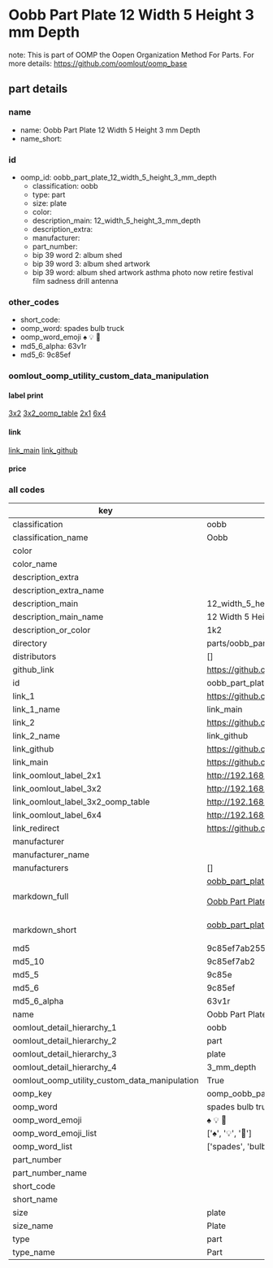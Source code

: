 # Oobb Part Plate 12 Width 5 Height 3 mm Depth  

note: This is part of OOMP the Oopen Organization Method For Parts. For more details: https://github.com/oomlout/oomp_base

##  part details
  







### name
* name: Oobb Part Plate 12 Width 5 Height 3 mm Depth
* name_short: 
### id
* oomp_id: oobb_part_plate_12_width_5_height_3_mm_depth
  * classification: oobb
  * type: part
  * size: plate
  * color: 
  * description_main: 12_width_5_height_3_mm_depth
  * description_extra: 
  * manufacturer: 
  * part_number: 
  * bip 39 word 2: album shed
  * bip 39 word 3: album shed artwork
  * bip 39 word: album shed artwork asthma photo now retire festival film sadness drill antenna

### other_codes
* short_code: 
* oomp_word: spades bulb truck
* oomp_word_emoji :spades: :bulb: :truck:
* md5_6_alpha: 63v1r
* md5_6: 9c85ef






### oomlout_oomp_utility_custom_data_manipulation
#### label print
[3x2](http://192.168.1.245:1112/?label=oomp%2063v1r)
[3x2_oomp_table](http://192.168.1.108:1112/?label=oomp%2063v1r)
[2x1](http://192.168.1.242:1112/?label=oomp%2063v1r)
[6x4](http://192.168.1.55:1112/?label=oomp%2063v1r)    

#### link

[link_main](https://github.com/oomlout/oomlout_oomp_version_1_messy/tree/main/parts/oobb_part_plate_12_width_5_height_3_mm_depth) [link_github](https://github.com/oomlout/oomlout_oomp_version_1_messy/tree/main/parts/oobb_part_plate_12_width_5_height_3_mm_depth)                             

#### price







### all codes 
| key | value |  
| --- | --- |  
| classification | oobb |  
| classification_name | Oobb |  
| color |  |  
| color_name |  |  
| description_extra |  |  
| description_extra_name |  |  
| description_main | 12_width_5_height_3_mm_depth |  
| description_main_name | 12 Width 5 Height 3 mm Depth |  
| description_or_color | 1k2 |  
| directory | parts/oobb_part_plate_12_width_5_height_3_mm_depth |  
| distributors | [] |  
| github_link | https://github.com/oomlout/oomlout_oomp_part_src/tree/main/parts/oobb_part_plate_12_width_5_height_3_mm_depth |  
| id | oobb_part_plate_12_width_5_height_3_mm_depth |  
| link_1 | https://github.com/oomlout/oomlout_oomp_version_1_messy/tree/main/parts/oobb_part_plate_12_width_5_height_3_mm_depth |  
| link_1_name | link_main |  
| link_2 | https://github.com/oomlout/oomlout_oomp_version_1_messy/tree/main/parts/oobb_part_plate_12_width_5_height_3_mm_depth |  
| link_2_name | link_github |  
| link_github | https://github.com/oomlout/oomlout_oomp_version_1_messy/tree/main/parts/oobb_part_plate_12_width_5_height_3_mm_depth |  
| link_main | https://github.com/oomlout/oomlout_oomp_version_1_messy/tree/main/parts/oobb_part_plate_12_width_5_height_3_mm_depth |  
| link_oomlout_label_2x1 | http://192.168.1.242:1112/?label=oomp%2063v1r |  
| link_oomlout_label_3x2 | http://192.168.1.245:1112/?label=oomp%2063v1r |  
| link_oomlout_label_3x2_oomp_table | http://192.168.1.108:1112/?label=oomp%2063v1r |  
| link_oomlout_label_6x4 | http://192.168.1.55:1112/?label=oomp%2063v1r |  
| link_redirect | https://github.com/oomlout/oomlout_oomp_version_1_messy/tree/main/parts/oobb_part_plate_12_width_5_height_3_mm_depth |  
| manufacturer |  |  
| manufacturer_name |  |  
| manufacturers | [] |  
| markdown_full | [oobb_part_plate_12_width_5_height_3_mm_depth](none)<br>[](none)<br>[Oobb Part Plate 12 Width 5 Height 3 Mm Depth](none)<br><br> |  
| markdown_short | [oobb_part_plate_12_width_5_height_3_mm_depth](none)<br><br> |  
| md5 | 9c85ef7ab25536fe5cd1d0e01a71502f |  
| md5_10 | 9c85ef7ab2 |  
| md5_5 | 9c85e |  
| md5_6 | 9c85ef |  
| md5_6_alpha | 63v1r |  
| name | Oobb Part Plate 12 Width 5 Height 3 mm Depth |  
| oomlout_detail_hierarchy_1 | oobb |  
| oomlout_detail_hierarchy_2 | part |  
| oomlout_detail_hierarchy_3 | plate |  
| oomlout_detail_hierarchy_4 | 3_mm_depth |  
| oomlout_oomp_utility_custom_data_manipulation | True |  
| oomp_key | oomp_oobb_part_plate_12_width_5_height_3_mm_depth |  
| oomp_word | spades bulb truck |  
| oomp_word_emoji | :spades: :bulb: :truck: |  
| oomp_word_emoji_list | [':spades:', ':bulb:', ':truck:'] |  
| oomp_word_list | ['spades', 'bulb', 'truck'] |  
| part_number |  |  
| part_number_name |  |  
| short_code |  |  
| short_name |  |  
| size | plate |  
| size_name | Plate |  
| type | part |  
| type_name | Part |  
